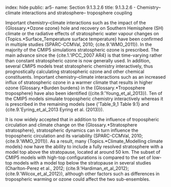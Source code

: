 index: hide
public: ar5-
name: Section 9.1.3.2.6
title: 9.1.3.2.6 - Chemistry–climate interactions and stratosphere– troposphere coupling

Important chemistry–climate interactions such as the impact of the {Glossary.*Ozone ozone} hole and recovery on Southern Hemisphere (SH) climate or the radiative effects of stratospheric water vapour changes on {Topics.*Surface_Temperature surface temperature} have been confirmed in multiple studies (SPARC-CCMVal, 2010; {cite.9.'WMO_2011}). In the majority of the CMIP5 simulations stratospheric ozone is prescribed. The main advance since the {cite.1.'IPCC_2007 AR4} is that time-varying rather than constant stratospheric ozone is now generally used. In addition, several CMIP5 models treat stratospheric chemistry interactively, thus prognostically calculating stratospheric ozone and other chemical constituents. Important chemistry–climate interactions such as an increased influx of stratospheric ozone in a warmer climate that results in higher ozone {Glossary.*Burden burdens} in the {Glossary.*Troposphere troposphere} have also been identified ({cite.9.'Young_et_al_2013}). Ten of the CMIP5 models simulate tropospheric chemistry interactively whereas it is prescribed in the remaining models (see {'Table_9_1 Table 9.1} and {cite.9.'Eyring_et_al_2013 Eyring et al. (2013)}).

It is now widely accepted that in addition to the influence of tropospheric circulation and climate change on the {Glossary.*Stratosphere stratosphere}, stratospheric dynamics can in turn influence the tropospheric circulation and its variability (SPARC-CCMVal, 2010; {cite.9.'WMO_2011}). As a result, many {Topics.*Climate_Modelling climate models} now have the ability to include a fully resolved stratosphere with a model top above the stratopause, located at around 50 km. The subset of CMIP5 models with high-top configurations is compared to the set of low-top models with a model top below the stratopause in several studies (Charlton-Perez et al., 2012; {cite.9.'Hardiman_et_al_2012}; {cite.9.'Wilcox_et_al_2012}), although other factors such as differences in tropospheric warming or ozone could affect the two sub-ensembles.
